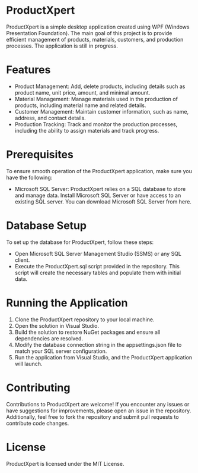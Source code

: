 # ProductXpert
ProductXpert is a simple desktop application created using WPF (Windows Presentation Foundation). The main goal of this project is to provide efficient management of products, materials, customers, and production processes. The application is still in progress.

# Features
- Product Management: Add, delete products, including details such as product name, unit price, amount, and minimal amount.
- Material Management: Manage materials used in the production of products, including material name and related details.
- Customer Management: Maintain customer information, such as name, address, and contact details.
- Production Tracking: Track and monitor the production processes, including the ability to assign materials and track progress.

# Prerequisites
To ensure smooth operation of the ProductXpert application, make sure you have the following:

- Microsoft SQL Server: ProductXpert relies on a SQL database to store and manage data. Install Microsoft SQL Server or have access to an existing SQL server. You can download Microsoft SQL Server from here.

# Database Setup
To set up the database for ProductXpert, follow these steps:

- Open Microsoft SQL Server Management Studio (SSMS) or any SQL client.
- Execute the ProductXpert.sql script provided in the repository. This script will create the necessary tables and populate them with initial data.

# Running the Application
1. Clone the ProductXpert repository to your local machine.
2. Open the solution in Visual Studio.
3. Build the solution to restore NuGet packages and ensure all dependencies are resolved.
4. Modify the database connection string in the appsettings.json file to match your SQL server configuration.
5. Run the application from Visual Studio, and the ProductXpert application will launch.

# Contributing
Contributions to ProductXpert are welcome! If you encounter any issues or have suggestions for improvements, please open an issue in the repository. Additionally, feel free to fork the repository and submit pull requests to contribute code changes.

# License
ProductXpert is licensed under the MIT License.
